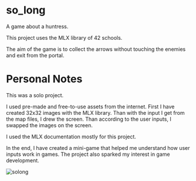 # so_long

A game about a huntress.<br>

This project uses the MLX library of 42 schools.<br>

The aim of the game is to collect the arrows without touching the enemies and exit from the portal.

# Personal Notes

This was a solo project.

I used pre-made and free-to-use assets from the internet. First I have created 32x32 images with the MLX library. Than with the input I get from the map files, I drew the screen.
Than according to the user inputs, I swapped the images on the screen.

I used the MLX documentation mostly for this project.

In the end, I have created a mini-game that helped me understand how user inputs work in games. The project also sparked my interest in game development.


<img src="https://i.imgur.com/I72TpE5.png" alt="solong">
